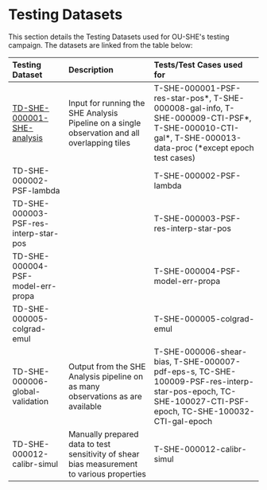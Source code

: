 # Testing Datasets

This section details the Testing Datasets used for OU-SHE's testing campaign. The datasets are linked from the table below:

|  **Testing Dataset**       | **Description**                                                     | **Tests/Test Cases used for** |
| :------------------------- | :------------------------------------------------------------------ | :---------------------------- |
| [TD-SHE-000001-SHE-analysis](TD-SHE-000001-SHE-analysis.html) | Input for running the SHE Analysis Pipeline on a single observation and all overlapping tiles | T-SHE-000001-PSF-res-star-pos\*, T-SHE-000008-gal-info, T-SHE-000009-CTI-PSF\*, T-SHE-000010-CTI-gal\*, T-SHE-000013-data-proc (\*except epoch test cases) | 
| TD-SHE-000002-PSF-lambda |  | T-SHE-000002-PSF-lambda | 
| TD-SHE-000003-PSF-res-interp-star-pos |  | T-SHE-000003-PSF-res-interp-star-pos | 
| TD-SHE-000004-PSF-model-err-propa |  | T-SHE-000004-PSF-model-err-propa | 
| TD-SHE-000005-colgrad-emul |  | T-SHE-000005-colgrad-emul | 
| TD-SHE-000006-global-validation | Output from the SHE Analysis pipeline on as many observations as are available | T-SHE-000006-shear-bias, T-SHE-000007-pdf-eps-s, TC-SHE-100009-PSF-res-interp-star-pos-epoch, TC-SHE-100027-CTI-PSF-epoch, TC-SHE-100032-CTI-gal-epoch | 
| TD-SHE-000012-calibr-simul | Manually prepared data to test sensitivity of shear bias measurement to various properties | T-SHE-000012-calibr-simul | 
